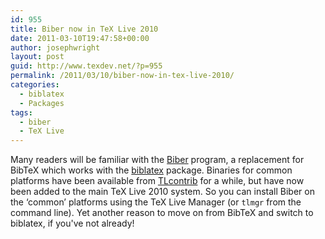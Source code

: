 ```yaml
---
id: 955
title: Biber now in TeX Live 2010
date: 2011-03-10T19:47:58+00:00
author: josephwright
layout: post
guid: http://www.texdev.net/?p=955
permalink: /2011/03/10/biber-now-in-tex-live-2010/
categories:
  - biblatex
  - Packages
tags:
  - biber
  - TeX Live
---
```

Many readers will be familiar with the <a title="Biber: A BibTeX replacement for users of biblatex" href="http://biblatex-biber.sourceforge.net/">Biber</a> program, a replacement for BibTeX which works with the <a title="Programmable Bibliographies and Citations" href="http://ctan.org/pkg/biblatex">biblatex</a> package. Binaries for common platforms have been available from <a title="TLcontrib" href="http://tlcontrib.metatex.org/">TLcontrib</a> for a while, but have now been added to the main TeX Live 2010 system. So you can install Biber on the ‘common’ platforms using the TeX Live Manager (or <code>tlmgr</code> from the command line). Yet another reason to move on from BibTeX and switch to biblatex, if you've not already!
